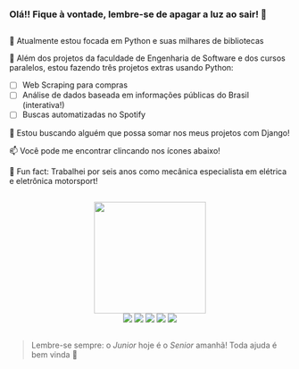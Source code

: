 ### Olá!! Fique à vontade, lembre-se de apagar a luz ao sair! 👋
##

🎯 Atualmente estou focada em Python e suas milhares de bibliotecas

🎠 Além dos projetos da faculdade de Engenharia de Software e dos cursos paralelos, estou fazendo três projetos extras usando Python:
- [ ] Web Scraping para compras
- [ ] Análise de dados baseada em informações públicas do Brasil (interativa!)
- [ ] Buscas automatizadas no Spotify

🤠 Estou buscando alguém que possa somar nos meus projetos com Django!

📫 Você pode me encontrar clincando nos ícones abaixo! 

🏁 Fun fact: Trabalhei por seis anos como mecânica especialista em elétrica e eletrônica motorsport!

##

<div align="center">
  <a href="https://github.com/lethyciavf">
  <!--<img height="180em" src="https://github-readme-stats.vercel.app/api?username=lethyciavf&show_icons=true&hide=stars,prs,issues&theme=nightowl"/>-->
  <img height="200em" src="https://github-readme-stats.vercel.app/api/top-langs/?username=lethyciavf&theme=nightowl&layout=compact"/>
</div>

<div align="center">
  <a href="https://www.linkedin.com/in/lethyciavf/" target="_blank"><img src="https://img.shields.io/badge/LinkedIn-0077B5?style=for-the-badge&logo=linkedin&logoColor=white" target="_blank"></a>
  <a href="mailto:lethycia3g@gmail.com" target="_blank"><img src="https://img.shields.io/badge/Gmail-D14836?style=for-the-badge&logo=gmail&logoColor=white" target="_blank"></a>
  <a href="http://www.instagram.com/lethyciavf" target="_blank"><img src="https://img.shields.io/badge/Instagram-E4405F?style=for-the-badge&logo=instagram&logoColor=white" target="_blank"></a>
  <a href="https://medium.com/@lethyciavf" target="_blank"><img src="https://img.shields.io/badge/Medium-12100E?style=for-the-badge&logo=medium&logoColor=white" target="_blank"></a>
  <a href="http://www.telegram.com/lethyciavf" target="_blank"><img src="https://img.shields.io/badge/Telegram-2CA5E0?style=for-the-badge&logo=telegram&logoColor=white" target="_blank"></a>
</div>
  
  ##
  
  > Lembre-se sempre: o _Junior_ hoje é o _Senior_ amanhã! Toda ajuda é bem vinda 🤗
